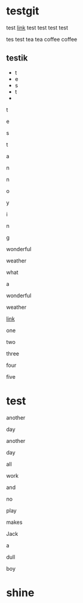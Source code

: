 # testgit
test
[link](#shine)
test test 
test test 

tes test 
tea tea
coffee coffee


testik
-

+ t
+ e
+ s
+ t
+



t

e

s

t

a

n

n

o

y

i

n

g


wonderful

weather

what 

a

wonderful

weather

[link](#testgit)

one

two

three

four

five


# test 

another

day

another

day

all

work

and

no

play

makes

Jack

a 

dull

boy

# shine
